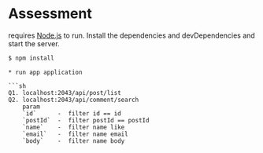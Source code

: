 # Assessment

requires [Node.js](https://nodejs.org/)  to run.
Install the dependencies and devDependencies and start the server.

```sh
$ npm install
```

```
* run app application

```sh
Q1. localhost:2043/api/post/list
Q2. localhost:2043/api/comment/search
    param
    `id`      -  filter id == id
    `postId`  -  filter postId == postId
    `name`    -  filter name like
    `email`   -  filter name email
    `body`    -  filter name body
```
